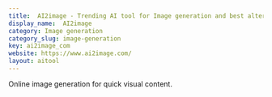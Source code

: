 ```yaml
---
title:  AI2image - Trending AI tool for Image generation and best alternatives
display_name:  AI2image
category: Image generation
category_slug: image-generation
key: ai2image_com
website: https://www.ai2image.com/
layout: aitool
---
```


Online image generation for quick visual content.
